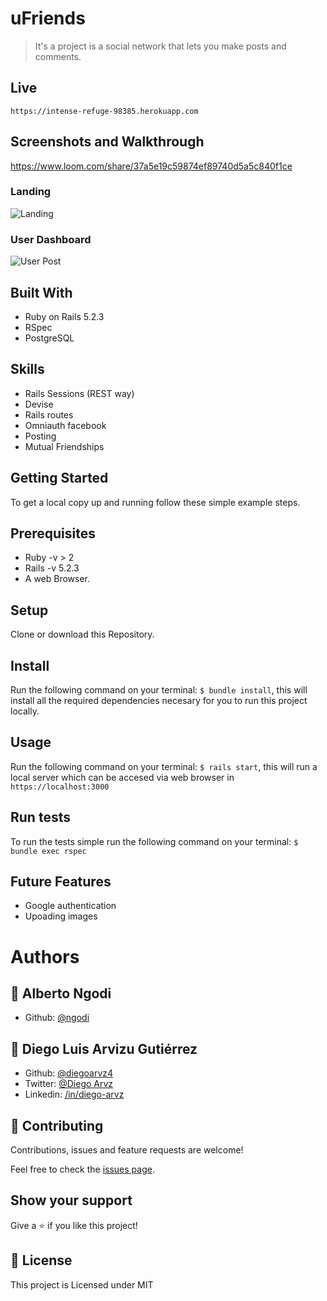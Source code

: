 # uFriends

> It's a project is a social network that lets you make posts and comments.

## Live

```
https://intense-refuge-98385.herokuapp.com
```

## Screenshots and Walkthrough

https://www.loom.com/share/37a5e19c59874ef89740d5a5c840f1ce

### Landing

![Landing](https://diegoarvz.s3-us-west-1.amazonaws.com/Screenshot_2020-02-04+uFriends.png)

### User Dashboard

![User Post](https://diegoarvz.s3-us-west-1.amazonaws.com/Screenshot_2020-02-04+uFriends(1).png)

## Built With

- Ruby on Rails 5.2.3
- RSpec
- PostgreSQL

## Skills

- Rails Sessions (REST way)
- Devise
- Rails routes
- Omniauth facebook
- Posting
- Mutual Friendships

## Getting Started

To get a local copy up and running follow these simple example steps.

## Prerequisites
  - Ruby -v > 2
  - Rails -v 5.2.3
  - A web Browser. 

## Setup
  Clone or download this Repository.

## Install
  Run the following command on your terminal: `$ bundle install`, this will install all the required dependencies necesary for you to run this project locally.

## Usage
  Run the following command on your terminal: `$ rails start`, this will run a local server which can be accesed via web browser in `https://localhost:3000`

## Run tests
  To run the tests simple run the following command on your terminal: `$ bundle exec rspec`
  
## Future Features

- Google authentication
- Upoading images

# Authors

## 👤 **Alberto Ngodi**

- Github: [@ngodi](https://github.com/ngodi) 

## 👤 **Diego Luis Arvizu Gutiérrez**

- Github: [@diegoarvz4](https://github.com/diegoarvz4)
- Twitter: [@Diego Arvz](https://twitter.com/Darvizu_gutier)
- Linkedin: [/in/diego-arvz](https://linkedin.com/linkedinhandle)

## 🤝 Contributing

Contributions, issues and feature requests are welcome!

Feel free to check the [issues page](issues/).

## Show your support

Give a ⭐️ if you like this project!

## 📝 License

This project is Licensed under MIT
